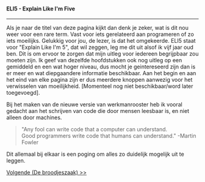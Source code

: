 #### ELI5 - Explain Like I'm Five

---
Als je naar de titel van deze pagina kijkt dan denk je zeker, wat is dit nou weer voor een rare term. Vast voor iets gerelateerd aan programeren of zo iets moeilijks. Gelukkig voor jou, de lezer, is dat het omgekeerde. ELI5 staat voor "Explain Like I'm 5", dat wil zeggen, leg me dit uit alsof ik vijf jaar oud ben. Dit is om ervoor te zorgen dat mijn uitleg voor iedereen begrijpbaar zou moeten zijn. Ik geef van dezelfde hoofdstukken ook nog uitleg op een gemiddeld en een wat hoger niveau, dus mocht je geintereseerd zijn dan is er meer en wat diepgaandere informatie beschikbaar. Aan het begin en aan het eind van elke pagina zijn er dus meerdere knoppen aanwezig voor het verwisselen van moeilijkheid. [Momenteel nog niet beschikbaar/word later toegevoegd].

Bij het maken van de nieuwe versie van werkmanrooster heb ik vooral gedacht aan het schrijven van code die door mensen leesbaar is, en niet alleen door machines.

> "Any fool can write code that a computer can understand.  
Good programmers write code that humans can understand." -Martin Fowler

Dit allemaal bij elkaar is een poging om alles zo duidelijk mogelijk uit te leggen.

[Volgende (De broodjeszaak) >>](/Inhetkort)
